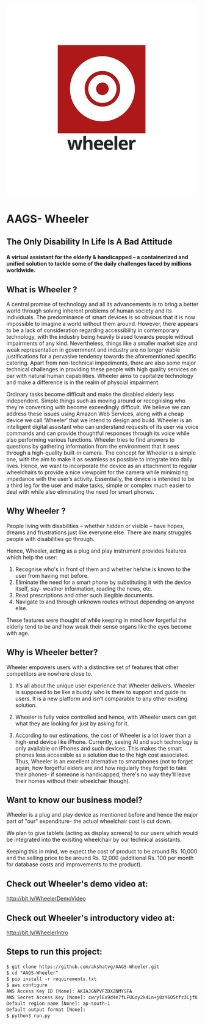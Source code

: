![Wheeler Header](https://github.com/akshatvg/AAGS-Wheeler/blob/master/Pics/wheeler_logo.png "Wheeler Header")

# AAGS- Wheeler

## The Only Disability In Life Is A Bad Attitude

#### A virtual assistant for the elderly & handicapped – a containerized and unified solution to tackle some of the daily challenges faced by millions worldwide. 


## What is Wheeler ?

A central promise of technology and all its advancements is to bring a better world through solving inherent problems of human society and its individuals. The predominance of smart devices is so obvious that it is now impossible to imagine a world without them around. However, there appears to be a lack of consideration regarding accessibility in contemporary technology, with the industry being heavily biased towards people without impairments of any kind. Nevertheless, things like a smaller market size and weak representation in government and industry are no longer viable justifications for a pervasive tendency towards the aforementioned specific catering. Apart from non-technical impediments, there are also some major technical challenges in providing these people with high quality services on par with natural human capabilities. Wheeler aims to capitalize technology and make a difference is in the realm of physcial impairment. 

Ordinary tasks become difficult and make the disabled elderly less independent. Simple things such as moving around or recognising who they're conversing with become exceedingly difficult. We believe we can address these issues using Amazon Web Services, along with a cheap device we call ‘Wheeler’ that we intend to design and build. Wheeler is an intelligent digital assistant who can understand requests of its user via voice commands and can provide thoughtful responses through its voice while also performing various functions. Wheeler tries to find answers to questions by gathering information from the environment that it sees through a high-quality built-in camera. The concept for Wheeler is a simple one, with the aim to make it as seamless as possible to integrate into daily lives. Hence, we want to incorporate the device as an attachment to regular wheelchairs to provide a nice viewpoint for the camera while minimizing impedance with the user’s activity. Essentially, the device is intended to be a third leg for the user and make tasks, simple or complex much easier to deal with while also eliminating the need for smart phones.


## Why Wheeler ?

People living with disabilities – whether hidden or visible – have hopes, dreams and frustrations just like everyone else. There are many struggles people with disabilities go through. 

Hence, Wheeler, acting as a plug and play instrument provides features which help the user:
1) Recognise who's in front of them and whether he/she is known to the user from having met before.
2) Eliminate the need for a smart phone by substituting it with the device itself, say- weather information, reading the news, etc.
3) Read prescriptions and other such illegible documents.
4) Navigate to and through unknown routes without depending on anyone else.

These features were thought of while keeping in mind how forgetful the elderly tend to be and how weak their sense organs like the eyes become with age.


## Why is Wheeler better?

Wheeler empowers users with a distinctive set of features that other competitors are nowhere close to.

1. It’s all about the unique user experience that Wheeler delivers. Wheeler is supposed to be like a buddy who is
there to support and guide its users. It is a new platform and isn’t comparable to any other existing
solution. 

2. Wheeler is fully voice controlled and hence, with Wheeler users can get what they are looking for just by asking for it.

3. According to our estimations, the cost of Wheeler is a lot lower than a high-end device like iPhone. Currently,
seeing AI and such technology is only available on iPhones and such devices. This makes the smart phones less accessible as a solution due to the high cost associated. Thus, Wheeler is an excellent alternative to smartphones (not to forget again, how forgetful elders are and how regularly they forget to take their phones- if someone is handicapped, there's no way they'll leave their homes without their wheelchair though).


## Want to know our business model?

Wheeler is a plug and play device as mentioned before and hence the major part of "our" expenditure- the actual wheelchair cost is cut down. 

We plan to give tablets (acting as display screens) to our users which would be integrated into the exisiting wheelchair by our technical assistants. 

Keeping this in mind, we expect the cost of product to be around Rs. 10,000 and the selling price to be around Rs. 12,000 (additional Rs. 100 per month for database costs and improvements to the product).


## Check out Wheeler's demo video at:

<http://bit.ly/WheelerDemoVideo>


## Check out Wheeler's introductory video at:

<http://bit.ly/WheelerIntro>


## Steps to run this project:

```
$ git clone https://github.com/akshatvg/AAGS-Wheeler.git
$ cd "AAGS-Wheeler"
$ pip install -r requirements.txt
$ aws configure
AWS Access Key ID [None]: AKIAJGNPVFZDXZNMYSFA
AWS Secret Access Key [None]: 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
Default region name [None]: ap-south-1
Default output format [None]: 
$ python3 run.py
```
